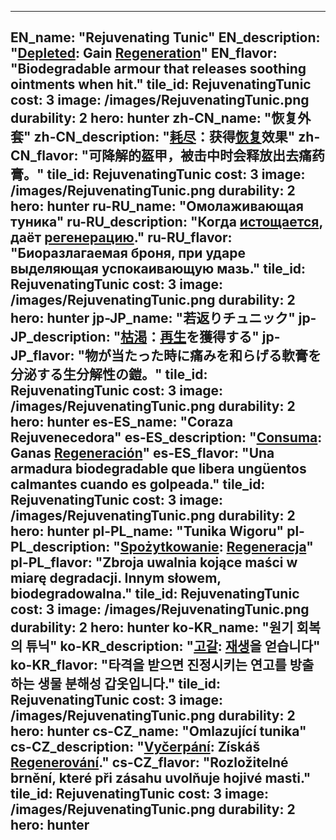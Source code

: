 ---

EN_name: "Rejuvenating Tunic"
EN_description: "<u>Depleted</u>: Gain <u>Regeneration</u>"
EN_flavor: "Biodegradable armour that releases soothing ointments when hit."
tile_id: RejuvenatingTunic
cost: 3
image: /images/RejuvenatingTunic.png
durability: 2
hero: hunter
zh-CN_name: "恢复外套"
zh-CN_description: "<u>耗尽</u>：获得<u>恢复</u>效果"
zh-CN_flavor: "可降解的盔甲，被击中时会释放出去痛药膏。"
tile_id: RejuvenatingTunic
cost: 3
image: /images/RejuvenatingTunic.png
durability: 2
hero: hunter
ru-RU_name: "Омолаживающая туника"
ru-RU_description: "Когда <u>истощается</u>, даёт <u>регенерацию</u>."
ru-RU_flavor: "Биоразлагаемая броня, при ударе выделяющая успокаивающую мазь."
tile_id: RejuvenatingTunic
cost: 3
image: /images/RejuvenatingTunic.png
durability: 2
hero: hunter
jp-JP_name: "若返りチュニック"
jp-JP_description: "<u>枯渇</u>：<u>再生</u>を獲得する"
jp-JP_flavor: "物が当たった時に痛みを和らげる軟膏を分泌する生分解性の鎧。"
tile_id: RejuvenatingTunic
cost: 3
image: /images/RejuvenatingTunic.png
durability: 2
hero: hunter
es-ES_name: "Coraza Rejuvenecedora"
es-ES_description: "<u>Consuma</u>: Ganas <u>Regeneración</u>"
es-ES_flavor: "Una armadura biodegradable que libera ungüentos calmantes cuando es golpeada."
tile_id: RejuvenatingTunic
cost: 3
image: /images/RejuvenatingTunic.png
durability: 2
hero: hunter
pl-PL_name: "Tunika Wigoru"
pl-PL_description: "<u>Spożytkowanie</u>: <u>Regeneracja</u>"
pl-PL_flavor: "Zbroja uwalnia kojące maści w miarę degradacji. Innym słowem, biodegradowalna."
tile_id: RejuvenatingTunic
cost: 3
image: /images/RejuvenatingTunic.png
durability: 2
hero: hunter
ko-KR_name: "원기 회복의 튜닉"
ko-KR_description: "<u>고갈</u>: <u>재생</u>을 얻습니다"
ko-KR_flavor: "타격을 받으면 진정시키는 연고를 방출하는 생물 분해성 갑옷입니다."
tile_id: RejuvenatingTunic
cost: 3
image: /images/RejuvenatingTunic.png
durability: 2
hero: hunter
cs-CZ_name: "Omlazující tunika"
cs-CZ_description: "<u>Vyčerpání</u>: Získáš <u>Regenerování</u>."
cs-CZ_flavor: "Rozložitelné brnění, které při zásahu uvolňuje hojivé masti."
tile_id: RejuvenatingTunic
cost: 3
image: /images/RejuvenatingTunic.png
durability: 2
hero: hunter
---